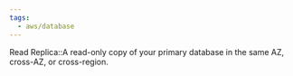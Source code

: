 ```yaml
---
tags:
  - aws/database
---
```

Read Replica::A read-only copy of your primary database in the same AZ, cross-AZ, or cross-region.
<!--SR:!2025-05-26,3,250-->
